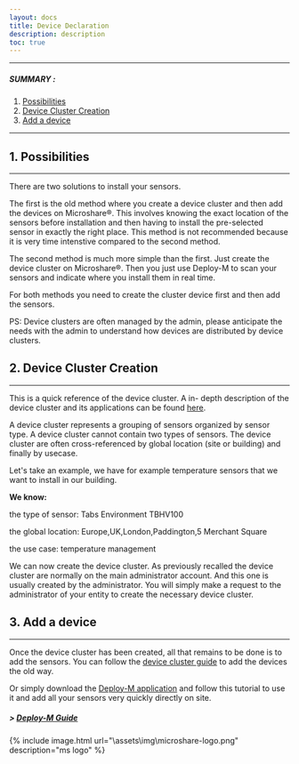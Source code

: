 ```yaml
---
layout: docs
title: Device Declaration
description: description
toc: true
---
```


---------------------------------------

##### SUMMARY : 

1. [Possibilities](./#1-possibilities)
2. [Device Cluster Creation](./#2-device-cluster-creation)
2. [Add a device](./#3-add-a-device)

---------------------------------------


## 1. Possibilities
---------------------------------------

There are two solutions to install your sensors. 

The first is the old method where you create a device cluster and then add the devices on Microshare®. This involves knowing the exact location of the sensors before installation and then having to install the pre-selected sensor in exactly the right place. This method is not recommended because it is very time intenstive compared to the second method. 

The second method is much more simple than the first. Just create the device cluster on Microshare®. Then you just use Deploy-M to scan your sensors and indicate where you install them in real time. 

For both methods you need to create the cluster device first and then add the sensors. 

PS: Device clusters are often managed by the admin, please anticipate the needs with the admin to understand how devices are distributed by device clusters. 


## 2. Device Cluster Creation
---------------------------------------

This is a quick reference of the device cluster. A in- depth description of the device cluster and its applications can be found [here](../../../technical/microshare-platform/device-cluster-guide/).

A device cluster represents a grouping of sensors organized by sensor type. A device cluster cannot contain two types of sensors. The device cluster are often cross-referenced by global location (site or building) and finally by usecase.

Let's take an example, we have for example temperature sensors that we want to install in our building.

**We know:**

the type of sensor: Tabs Environment TBHV100

the global location: Europe,UK,London,Paddington,5 Merchant Square

the use case: temperature management

We can now create the device cluster. As previously recalled the device cluster are normally on the main administrator account. And this one is usually created by the administrator. You will simply make a request to the administrator of your entity to create the necessary device cluster.

## 3. Add a device
---------------------------------------

Once the device cluster has been created, all that remains to be done is to add the sensors. You can follow the [device cluster guide](../../../technical/microshare-platform/device-cluster-guide/) to add the devices the old way. 

Or simply download the [Deploy-M application](../../deploy-m/download-the-app) and follow this tutorial to use it and add all your sensors very quickly directly on site. 

##### > [Deploy-M Guide](../../deploy-m/app-guide)

{% include image.html url="\assets\img\microshare-logo.png"  description="ms logo" %}
